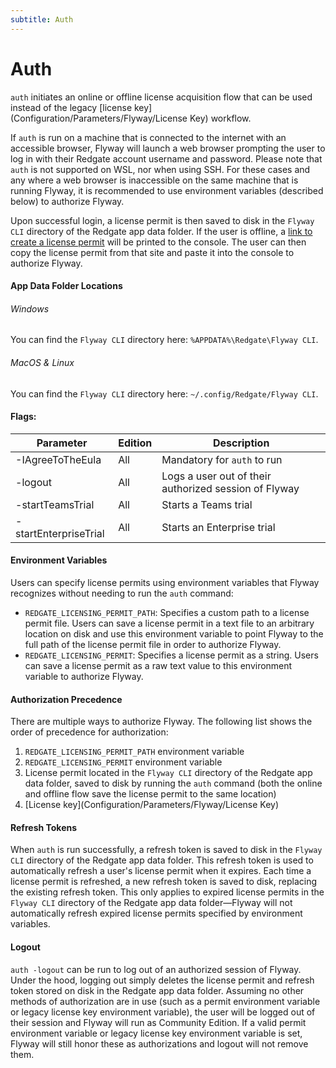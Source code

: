 ```yaml
---
subtitle: Auth
---
```

# Auth

`auth` initiates an online or offline license acquisition flow that can be used instead of the legacy [license key](Configuration/Parameters/Flyway/License Key) workflow.

If `auth` is run on a machine that is connected to the internet with an accessible browser, Flyway will launch a web browser prompting the user to log in with their Redgate account
username and password. Please note that `auth` is not supported on WSL, nor when using SSH. For these cases and any where a web browser is inaccessible on the same machine that is
running Flyway, it is recommended to use environment variables (described below) to authorize Flyway.

Upon successful login, a license permit is then saved to disk in the `Flyway CLI` directory of the Redgate app data folder. If the user is offline, a
[link to create a license permit](https://permits.red-gate.com/offline?productCode=63) will be printed to the console. The user can then copy the license permit
from that site and paste it into the console to authorize Flyway.

#### App Data Folder Locations

###### Windows

You can find the `Flyway CLI` directory here: `%APPDATA%\Redgate\Flyway CLI`.

###### MacOS & Linux

You can find the `Flyway CLI` directory here: `~/.config/Redgate/Flyway CLI`.

#### Flags:

| Parameter             | Edition            |  Description
|-----------------------|--------------------| -----------------------------------------------------
| -IAgreeToTheEula      | All                | Mandatory for `auth` to run
| -logout               | All                | Logs a user out of their authorized session of Flyway
| -startTeamsTrial      | All                | Starts a Teams trial
| -startEnterpriseTrial | All                | Starts an Enterprise trial


#### Environment Variables

Users can specify license permits using environment variables that Flyway recognizes without needing to run the `auth` command:

- `REDGATE_LICENSING_PERMIT_PATH`: Specifies a custom path to a license permit file. Users can save a license permit in a text file to an arbitrary location on disk and use this
environment variable to point Flyway to the full path of the license permit file in order to authorize Flyway.
- `REDGATE_LICENSING_PERMIT`: Specifies a license permit as a string. Users can save a license permit as a raw text value to this environment variable to authorize Flyway.

#### Authorization Precedence

There are multiple ways to authorize Flyway. The following list shows the order of precedence for authorization:

1. `REDGATE_LICENSING_PERMIT_PATH` environment variable
2. `REDGATE_LICENSING_PERMIT` environment variable
3. License permit located in the `Flyway CLI` directory of the Redgate app data folder, saved to disk by running the `auth` command (both the online and offline flow save the
license permit to the same location)
4. [License key](Configuration/Parameters/Flyway/License Key)

#### Refresh Tokens

When `auth` is run successfully, a refresh token is saved to disk in the `Flyway CLI` directory of the Redgate app data folder. This refresh token is used to
automatically refresh a user's license permit when it expires. Each time a license permit is refreshed, a new refresh token is saved to disk, replacing the existing
refresh token. This only applies to expired license permits in the `Flyway CLI` directory of the Redgate app data folder—Flyway will not automatically refresh expired license
permits specified by environment variables.

#### Logout

`auth -logout` can be run to log out of an authorized session of Flyway. Under the hood, logging out simply deletes the license permit and refresh token stored on disk in the
Redgate app data folder. Assuming no other methods of authorization are in use (such as a permit environment variable or legacy license key environment variable), the user will be
logged out of their session and Flyway will run as Community Edition. If a valid permit environment variable or legacy license key environment variable is set, Flyway will still
honor these as authorizations and logout will not remove them.
